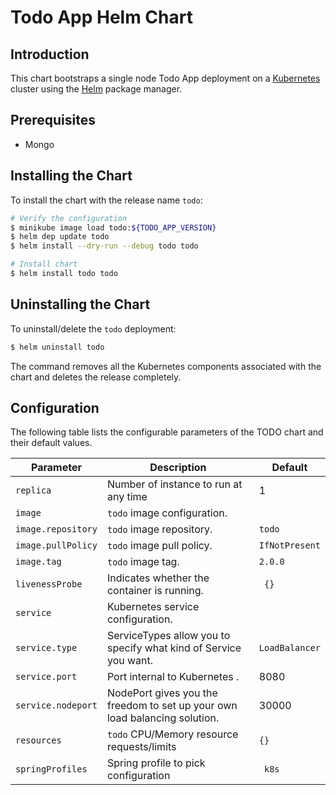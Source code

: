 #  Todo App Helm Chart


## Introduction

This chart bootstraps a single node Todo App deployment on a [Kubernetes](http://kubernetes.io) cluster using the [Helm](https://helm.sh) package manager.

## Prerequisites

- Mongo

## Installing the Chart

To install the chart with the release name `todo`:

```bash
# Verify the configuration 
$ minikube image load todo:${TODO_APP_VERSION}
$ helm dep update todo
$ helm install --dry-run --debug todo todo

# Install chart
$ helm install todo todo
```

## Uninstalling the Chart

To uninstall/delete the `todo` deployment:

```bash
$ helm uninstall todo
```

The command removes all the Kubernetes components associated with the chart and deletes the release completely.

## Configuration

The following table lists the configurable parameters of the TODO chart and their default values.

| Parameter                                    | Description                                                                                  | Default                                              |
| -------------------------------------------- | -------------------------------------------------------------------------------------------- | ---------------------------------------------------- |
| `replica`                                 | Number of instance to run at any time                                                      	| 1 |
| `image`                                        | `todo` image configuration.                                                            	| ` ` |
| `image.repository`                             | `todo` image repository.                                                               	| `todo`|
| `image.pullPolicy`                             | `todo` image pull policy.                                                             	 | `IfNotPresent`|
| `image.tag`                                    | `todo` image tag.                                                                      	| `2.0.0`|
| `livenessProbe`                                | Indicates whether the container is running.                                                | ` {}` |
| `service`                                      | Kubernetes service configuration.                                                          | ` ` |
| `service.type`                                 | ServiceTypes allow you to specify what kind of Service you want.                           | `LoadBalancer` |
| `service.port`                                 | Port internal to Kubernetes                                    .                           | 8080 |
| `service.nodeport`                             | NodePort gives you the freedom to set up your own load balancing solution.                 | 30000|
| `resources`                                    | `todo` CPU/Memory resource requests/limits                                             	| `{}` |
| `springProfiles`                               | Spring profile to pick configuration                                                     | ` k8s`  |











